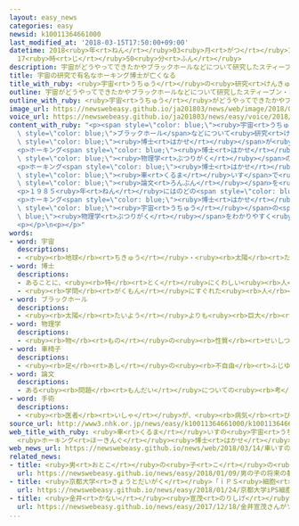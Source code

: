 ```yaml
---
layout: easy_news
categories: easy
newsid: k10011364661000
last_modified_at: '2018-03-15T17:50:00+09:00'
datetime: 2018<ruby>年<rt>ねん</rt></ruby>03<ruby>月<rt>がつ</rt></ruby>15<ruby>日<rt>にち</rt></ruby>
  17<ruby>時<rt>じ</rt></ruby>50<ruby>分<rt>ふん</rt></ruby>
description: 宇宙がどうやってできたかやブラックホールなどについて研究したスティーブン・ホーキング博士が１４日、７６歳で亡くなりました。
title: 宇宙の研究で有名なホーキング博士が亡くなる
title_with_ruby: <ruby>宇宙<rt>うちゅう</rt></ruby>の<ruby>研究<rt>けんきゅう</rt></ruby>で<ruby>有名<rt>ゆうめい</rt></ruby>なホーキング<ruby>博士<rt>はかせ</rt></ruby>が<ruby>亡<rt>な</rt></ruby>くなる
outline: 宇宙がどうやってできたかやブラックホールなどについて研究したスティーブン・ホーキング博士が１４日、７６歳で亡くなりました。
outline_with_ruby: <ruby>宇宙<rt>うちゅう</rt></ruby>がどうやってできたかやブラックホールなどについて<ruby>研究<rt>けんきゅう</rt></ruby>したスティーブン・ホーキング<ruby>博士<rt>はかせ</rt></ruby>が<ruby>１４日<rt>じゅうよっか</rt></ruby>、７６<ruby>歳<rt>さい</rt></ruby>で<ruby>亡<rt>な</rt></ruby>くなりました。
image_url: https://newswebeasy.github.io/ja201803/news/web/image/2018/03/14/K10011364661_1803141308_1803141313_01_03.jpg
voice_url: https://newswebeasy.github.io/ja201803/news/easy/voice/2018/03/15/k10011364661000.mp3
content_with_ruby: "<p><span style=\"color: blue;\"><ruby>宇宙<rt>うちゅう</rt></ruby></span>がどうやってできたかや<span\
  \ style=\"color: blue;\">ブラックホール</span>などについて<ruby>研究<rt>けんきゅう</rt></ruby>したスティーブン・ホーキング<span\
  \ style=\"color: blue;\"><ruby>博士<rt>はかせ</rt></ruby></span>が<ruby>１４日<rt>じゅうよっか</rt></ruby>、７６<ruby>歳<rt>さい</rt></ruby>で<ruby>亡<rt>な</rt></ruby>くなりました。</p>\n\
  <p>ホーキング<span style=\"color: blue;\"><ruby>博士<rt>はかせ</rt></ruby></span>は１９４２<ruby>年<rt>ねん</rt></ruby>にイギリスで<ruby>生<rt>う</rt></ruby>まれて、オックスフォード<ruby>大学<rt>だいがく</rt></ruby>やケンブリッジ<ruby>大学<rt>だいがく</rt></ruby>で、<ruby>数学<rt>すうがく</rt></ruby>や<span\
  \ style=\"color: blue;\"><ruby>物理学<rt>ぶつりがく</rt></ruby></span>の<ruby>勉強<rt>べんきょう</rt></ruby>をしました。</p>\n\
  <p>ホーキング<span style=\"color: blue;\"><ruby>博士<rt>はかせ</rt></ruby></span>は２１<ruby>歳<rt>さい</rt></ruby>のとき、<ruby>体<rt>からだ</rt></ruby>がだんだん<ruby>動<rt>うご</rt></ruby>かなくなるＡＬＳという<ruby>病気<rt>びょうき</rt></ruby>だとわかりました。そのあとも<span\
  \ style=\"color: blue;\"><ruby>車<rt>くるま</rt></ruby>いす</span>で<ruby>生活<rt>せいかつ</rt></ruby>しながらケンブリッジ<ruby>大学<rt>だいがく</rt></ruby>で<ruby>研究<rt>けんきゅう</rt></ruby>を<ruby>続<rt>つづ</rt></ruby>けてたくさんの<span\
  \ style=\"color: blue;\"><ruby>論文<rt>ろんぶん</rt></ruby></span>を<ruby>書<rt>か</rt></ruby>きました。</p>\n\
  <p>１９８５<ruby>年<rt>ねん</rt></ruby>にはのどの<span style=\"color: blue;\"><ruby>手術<rt>しゅじゅつ</rt></ruby></span>をして<ruby>話<rt>はな</rt></ruby>すことができなくなりましたが、コンピューターを<ruby>使<rt>つか</rt></ruby>って<ruby>会話<rt>かいわ</rt></ruby>ができるようにして<ruby>研究<rt>けんきゅう</rt></ruby>を<ruby>続<rt>つづ</rt></ruby>けました。</p>\n\
  <p>ホーキング<span style=\"color: blue;\"><ruby>博士<rt>はかせ</rt></ruby></span>は<ruby>難<rt>むずか</rt></ruby>しい<span\
  \ style=\"color: blue;\"><ruby>宇宙<rt>うちゅう</rt></ruby></span>の<span style=\"color:\
  \ blue;\"><ruby>物理学<rt>ぶつりがく</rt></ruby></span>をわかりやすく<ruby>説明<rt>せつめい</rt></ruby>する<ruby>本<rt>ほん</rt></ruby>を<ruby>書<rt>か</rt></ruby>いて<ruby>有名<rt>ゆうめい</rt></ruby>になりました。１９８８<ruby>年<rt>ねん</rt></ruby>に<ruby>出<rt>だ</rt></ruby>した「ホーキング、<ruby>宇宙<rt>うちゅう</rt></ruby>を<ruby>語<rt>かた</rt></ruby>る」という<ruby>本<rt>ほん</rt></ruby>は<ruby>世界中<rt>せかいじゅう</rt></ruby>で<ruby>多<rt>おお</rt></ruby>くの<ruby>人<rt>ひと</rt></ruby>が<ruby>読<rt>よ</rt></ruby>みました。</p>\n\
  <p></p>\n<p></p>"
words:
- word: 宇宙
  descriptions:
  - <ruby><rb>地球</rb><rt>ちきゅう</rt></ruby>・<ruby><rb>太陽</rb><rt>たいよう</rt></ruby>・<ruby><rb>星</rb><rt>ほし</rt></ruby>などのある、<ruby><rb>果</rb><rt>は</rt></ruby>てしなく<ruby><rb>広</rb><rt>ひろ</rt></ruby>い<ruby><rb>空間</rb><rt>くうかん</rt></ruby>のこと。<ruby><rb>地球</rb><rt>ちきゅう</rt></ruby>は<ruby><rb>太陽</rb><rt>たいよう</rt></ruby>を<ruby><rb>中心</rb><rt>ちゅうしん</rt></ruby>にして<ruby><rb>銀河系宇宙</rb><rt>ぎんがけいうちゅう</rt></ruby>にあり、この<ruby><rb>銀河系宇宙</rb><rt>ぎんがけいうちゅう</rt></ruby>のようなものがたくさん<ruby><rb>集</rb><rt>あつ</rt></ruby>まって<ruby><rb>宇宙</rb><rt>うちゅう</rt></ruby>を<ruby><rb>作</rb><rt>つく</rt></ruby>っている。
- word: 博士
  descriptions:
  - あることに、<ruby><rb>特</rb><rt>とく</rt></ruby>にくわしい<ruby><rb>人</rb><rt>ひと</rt></ruby>。
  - <ruby><rb>学問</rb><rt>がくもん</rt></ruby>にすぐれた<ruby><rb>人</rb><rt>ひと</rt></ruby>にあたえられる<ruby><rb>呼</rb><rt>よ</rt></ruby>び<ruby><rb>名</rb><rt>な</rt></ruby>。<ruby><rb>正式</rb><rt>せいしき</rt></ruby>には「はくし」という。
- word: ブラックホール
  descriptions:
  - <ruby><rb>太陽</rb><rt>たいよう</rt></ruby>よりも<ruby><rb>巨大</rb><rt>きょだい</rt></ruby>な<ruby><rb>星</rb><rt>ほし</rt></ruby>が<ruby><rb>縮</rb><rt>ちぢ</rt></ruby>んでできた<ruby><rb>天体</rb><rt>てんたい</rt></ruby>。<ruby><rb>強</rb><rt>つよ</rt></ruby>い<ruby><rb>引力</rb><rt>いんりょく</rt></ruby>を<ruby><rb>持</rb><rt>も</rt></ruby>ち、あらゆる<ruby><rb>物</rb><rt>もの</rt></ruby>をのみこみ、<ruby><rb>光</rb><rt>ひかり</rt></ruby>さえもすいこむので、<ruby><rb>黒</rb><rt>くろ</rt></ruby>い<ruby><rb>穴</rb><rt>あな</rt></ruby>のように<ruby><rb>見</rb><rt>み</rt></ruby>える。
- word: 物理学
  descriptions:
  - <ruby><rb>物</rb><rt>もの</rt></ruby>の<ruby><rb>性質</rb><rt>せいしつ</rt></ruby>や<ruby><rb>運動</rb><rt>うんどう</rt></ruby>、<ruby><rb>熱</rb><rt>ねつ</rt></ruby>・<ruby><rb>光</rb><rt>ひかり</rt></ruby>・<ruby><rb>電気</rb><rt>でんき</rt></ruby>・<ruby><rb>音</rb><rt>おと</rt></ruby>のはたらきなどについて<ruby><rb>研究</rb><rt>けんきゅう</rt></ruby>する<ruby><rb>学問</rb><rt>がくもん</rt></ruby>。
- word: 車椅子
  descriptions:
  - <ruby><rb>足</rb><rt>あし</rt></ruby>の<ruby><rb>不自由</rb><rt>ふじゆう</rt></ruby>な<ruby><rb>人</rb><rt>ひと</rt></ruby>や<ruby><rb>病気</rb><rt>びょうき</rt></ruby>の<ruby><rb>人</rb><rt>ひと</rt></ruby>などが、<ruby><rb>腰</rb><rt>こし</rt></ruby>かけたまま<ruby><rb>移動</rb><rt>いどう</rt></ruby>できるように<ruby><rb>車</rb><rt>くるま</rt></ruby>をつけた、いす。
- word: 論文
  descriptions:
  - ある<ruby><rb>問題</rb><rt>もんだい</rt></ruby>についての<ruby><rb>考</rb><rt>かんが</rt></ruby>えや、<ruby><rb>研究</rb><rt>けんきゅう</rt></ruby>した<ruby><rb>結果</rb><rt>けっか</rt></ruby>を、<ruby><rb>筋道</rb><rt>すじみち</rt></ruby>を<ruby><rb>立</rb><rt>た</rt></ruby>てて<ruby><rb>書</rb><rt>か</rt></ruby>いた<ruby><rb>文章</rb><rt>ぶんしょう</rt></ruby>。
- word: 手術
  descriptions:
  - <ruby><rb>医者</rb><rt>いしゃ</rt></ruby>が、<ruby><rb>病気</rb><rt>びょうき</rt></ruby>や<ruby><rb>傷</rb><rt>きず</rt></ruby>のところを、<ruby><rb>切</rb><rt>き</rt></ruby>り<ruby><rb>開</rb><rt>ひら</rt></ruby>いたり<ruby><rb>切</rb><rt>き</rt></ruby>り<ruby><rb>取</rb><rt>と</rt></ruby>ったりして、<ruby><rb>治療</rb><rt>ちりょう</rt></ruby>すること。
source_url: http://www3.nhk.or.jp/news/easy/k10011364661000/k10011364661000.html
web_title_with_ruby: <ruby>車<rt>くるま</rt></ruby>いすの<ruby>宇宙<rt>うちゅう</rt></ruby><ruby>物理<rt>ぶつり</rt></ruby><ruby>学者<rt>がくしゃ</rt></ruby>
  <ruby>ホーキング<rt>ほーきんぐ</rt></ruby><ruby>博士<rt>はかせ</rt></ruby>が<ruby>死去<rt>しきょ</rt></ruby>
web_news_url: https://newswebeasy.github.io/news/web/2018/03/14/車いすの宇宙物理学者-ホーキング博士が死去
related_news:
- title: <ruby>男<rt>おとこ</rt></ruby>の<ruby>子<rt>こ</rt></ruby>の<ruby>将来<rt>しょうらい</rt></ruby>の<ruby>夢<rt>ゆめ</rt></ruby>は「<ruby>学者<rt>がくしゃ</rt></ruby>」　<ruby>女<rt>おんな</rt></ruby>の<ruby>子<rt>こ</rt></ruby>は「<ruby>食<rt>た</rt></ruby>べ<ruby>物<rt>もの</rt></ruby><ruby>屋<rt>や</rt></ruby>さん」
  url: https://newswebeasy.github.io/news/easy/2018/01/09/男の子の将来の夢は学者-女の子は食べ物屋さん
- title: <ruby>京都大学<rt>きょうとだいがく</rt></ruby>「ｉＰＳ<ruby>細胞<rt>さいぼう</rt></ruby>の<ruby>研究<rt>けんきゅう</rt></ruby>の<ruby>論文<rt>ろんぶん</rt></ruby>にうその<ruby>図<rt>ず</rt></ruby>があった」
  url: https://newswebeasy.github.io/news/easy/2018/01/24/京都大学iPS細胞の研究の論文にうその図があった
- title: <ruby>金井<rt>かない</rt></ruby><ruby>宣茂<rt>のりしげ</rt></ruby>さんが「ソユーズ」に<ruby>乗<rt>の</rt></ruby>って<ruby>宇宙<rt>うちゅう</rt></ruby>に<ruby>出発<rt>しゅっぱつ</rt></ruby>した
  url: https://newswebeasy.github.io/news/easy/2017/12/18/金井宣茂さんがソユーズに乗って宇宙に出発した
...
```

